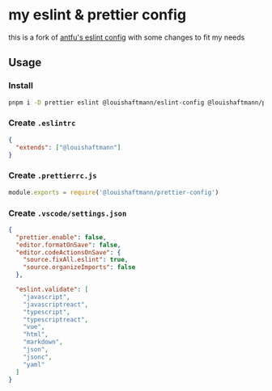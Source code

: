 # my eslint & prettier config

this is a fork of [antfu's eslint config](https://https://github.com/antfu/eslint-config) with some changes to fit my needs

## Usage

### Install

```bash
pnpm i -D prettier eslint @louishaftmann/eslint-config @louishaftmann/prettier-config
```

### Create `.eslintrc`

```json
{
  "extends": ["@louishaftmann"]
}
```

### Create `.prettierrc.js`

```js
module.exports = require('@louishaftmann/prettier-config')
```

### Create `.vscode/settings.json`

```json
{
  "prettier.enable": false,
  "editor.formatOnSave": false,
  "editor.codeActionsOnSave": {
    "source.fixAll.eslint": true,
    "source.organizeImports": false
  },

  "eslint.validate": [
    "javascript",
    "javascriptreact",
    "typescript",
    "typescriptreact",
    "vue",
    "html",
    "markdown",
    "json",
    "jsonc",
    "yaml"
  ]
}
```
